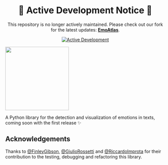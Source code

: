 <h1 align="center">🚨 Active Development Notice 🚨</h1>

<p align="center">
  This repository is no longer actively maintained. Please check out our fork for the latest updates:
  <a href="https://github.com/MassimoStel/emoatlas"><strong>EmoAtlas</strong></a>.
</p>

<p align="center">
  <a href="https://github.com/MassimoStel/emoatlas">
    <img src="https://img.shields.io/badge/Development-Active%20Fork%3A%20EmoAtlas-red.svg" alt="Active Development">
  </a>
</p>

<img src="ea.png" data-canonical-src="ea.png" width="200" height="200" />

A Python library for the detection and visualization of emotions in texts, coming soon with the first release ✨
<!--

## Description

EmoAtlas is a Python library that checks against the input text, after having enriched it and structured as a semantic network, against the multilingual [NRC Lexicon](https://saifmohammad.com/WebPages/NRC-Emotion-Lexicon.htm). The library is built upon the [forma mentis Networks](https://journals.plos.org/plosone/article?id=10.1371/journal.pone.0222870) from Stella et al. and the [PyPlutchik library](https://www.github.com/alfonsosemeraro/pyplutchik) (paper [here](https://journals.plos.org/plosone/article?id=10.1371/journal.pone.0256503)).

![](fig1_1500.png)

It has already been used for our analysis of the [semantic and emotional frames around COVID-19 vaccines](https://arxiv.org/abs/2201.07538), repository [here](https://github.com/alfonsosemeraro/vaccines-and-press).

## Installation
emolib installs with pip:

```
~$ pip install emoatlas
```
then install the relevant language using:

```
~$ python -m spacy download en_core_web_lg
```
the command above installs English, but a list of possible language codes can be found [here](https://spacy.io/usage/models), and different languages installed by changing `en` in the final argument to one of the listed language codes. 

This library uses Natural Language Toolkit (NLTK) as a core dependency. If this is the first time you're using NLTK, you need to download its data depending on the language you are interested in.
```python
import nltk
nltk.download('wordnet') #English
```

## Usage and Guides
See the Jupyter notebooks in `Demos&Guides/` for examples of how to use emoatlas ([Jupyter notebook](https://github.com/jupyter/notebook) required). **Guides and other information about the package are also available in that folder.**

#### Google Colab
A Google Colab simple demo is also available [here](https://colab.research.google.com/drive/1qzymy0-5EXv3E6dQ0c_D3mv8tyvjSduX?usp=sharing).

**It is suggested to refer to the guides of the `Demos&Guides/` folder to understand how to use the package.**
-->

## Acknowledgements
Thanks to [@FinleyGibson](https://github.com/FinleyGibson), [@GiulioRossetti](https://github.com/GiulioRossetti) and [@RiccardoImprota](https://github.com/RiccardoImprota) for their contribution to the testing, debugging and refactoring this library.
